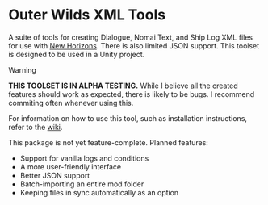 # Outer Wilds XML Tools

A suite of tools for creating Dialogue, Nomai Text, and Ship Log XML files for use with [New Horizons](https://nh.outerwildsmods.com/index.html). There is also limited JSON support. This toolset is designed to be used in a Unity project. 

> [!WARNING]
> **THIS TOOLSET IS IN ALPHA TESTING.** While I believe all the created features should work as expected, there is likely to be bugs. I recommend commiting often whenever using this.

For information on how to use this tool, such as installation instructions, refer to the [wiki](https://github.com/GameWyrm/outer-wilds-xml-tools/wiki).

This package is not yet feature-complete. Planned features:
* Support for vanilla logs and conditions
* A more user-friendly interface
* Better JSON support
* Batch-importing an entire mod folder
* Keeping files in sync automatically as an option
